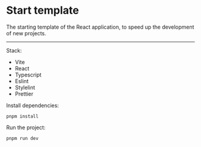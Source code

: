 # Start template

The starting template of the React application, to speed up the development of new projects.

---

Stack:
 - Vite
 - React
 - Typescript
 - Eslint
 - Stylelint
 - Prettier

Install dependencies:
```
pnpm install
```

Run the project:
```
pnpm run dev
```

